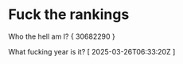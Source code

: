 # Fuck the rankings

Who the hell am I?
{ 30682290 }

What fucking year is it?
[ 2025-03-26T06:33:20Z ]
